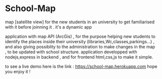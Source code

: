 # School-Map
map [satellite view] for the new students in an university to get familiarised with it before joinning it . it's a dynamic app 

application with map API (ArcGis) , for the purpose helping new students to identify the places inside their university (libraries,Wc,classes,parkings...) ,
and also giving possiblity to the administration to make changes in the map , to be updated with school structure. 
application developped with nodejs,express in backend , and for frontend html,css,js to make it simple. 
 
to see a live demo here is the link : https://school-map.herokuapp.com
hope you enjoy it !
